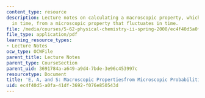 ```yaml
---
content_type: resource
description: Lecture notes on calculating a macroscopic property, which is constant
  in time, from a microscopic property that fluctuates in time.
file: /media/courses/5-62-physical-chemistry-ii-spring-2008/ec4f40d5a0fa41df3692f076e850543d_02_562ln08.pdf
file_type: application/pdf
learning_resource_types:
- Lecture Notes
ocw_type: OCWFile
parent_title: Lecture Notes
parent_type: CourseSection
parent_uid: 3691784a-a649-a9d4-7bde-3e96c453997c
resourcetype: Document
title: 'E, A, and S: Macroscopic Propertiesfrom Microscopic Probabilities {Pi}'
uid: ec4f40d5-a0fa-41df-3692-f076e850543d
---
```

